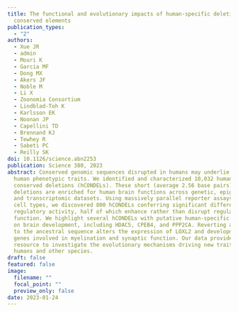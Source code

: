 ```yaml
---
title: The functional and evolutionary impacts of human-specific deletions in
  conserved elements
publication_types:
  - "2"
authors:
  - Xue JR
  - admin
  - Mouri K
  - Garcia MF
  - Dong MX
  - Akers JF
  - Noble M
  - Li X
  - Zoonomia Consortium
  - Lindblad-Toh K
  - Karlsson EK
  - Noonan JP
  - Capellini TD
  - Brennand KJ
  - Tewhey R
  - Sabeti PC
  - Reilly SK
doi: 10.1126/science.abn2253
publication: Science 380, 2023
abstract: Conserved genomic sequences disrupted in humans may underlie uniquely
  human phenotypic traits. We identified and characterized 10,032 human-specific
  conserved deletions (hCONDELs). These short (average 2.56 base pairs)
  deletions are enriched for human brain functions across genetic, epigenomic,
  and transcriptomic datasets. Using massively parallel reporter assays in six
  cell types, we discovered 800 hCONDELs conferring significant differences in
  regulatory activity, half of which enhance rather than disrupt regulatory
  function. We highlight several hCONDELs with putative human-specific effects
  on brain development, including HDAC5, CPEB4, and PPP2CA. Reverting an hCONDEL
  to the ancestral sequence alters the expression of LOXL2 and developmental
  genes involved in myelination and synaptic function. Our data provide a rich
  resource to investigate the evolutionary mechanisms driving new traits in
  humans and other species.
draft: false
featured: false
image:
  filename: ""
  focal_point: ""
  preview_only: false
date: 2023-01-24
---
```


